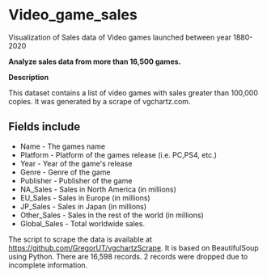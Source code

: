 # Video_game_sales
Visualization of Sales data of Video games launched between year 1880-2020

**Analyze sales data from more than 16,500 games.**

**Description**

  This dataset contains a list of video games with sales greater than 100,000 copies. It was generated by a scrape of vgchartz.com.

Fields include
---
* Name - The games name
* Platform - Platform of the games release (i.e. PC,PS4, etc.)
* Year - Year of the game's release
* Genre - Genre of the game
* Publisher - Publisher of the game
* NA_Sales - Sales in North America (in millions)
* EU_Sales - Sales in Europe (in millions)
* JP_Sales - Sales in Japan (in millions)
* Other_Sales - Sales in the rest of the world (in millions)
* Global_Sales - Total worldwide sales.

The script to scrape the data is available at https://github.com/GregorUT/vgchartzScrape. It is based on BeautifulSoup using Python. There are 16,598 records. 2 records were dropped due to incomplete information.
